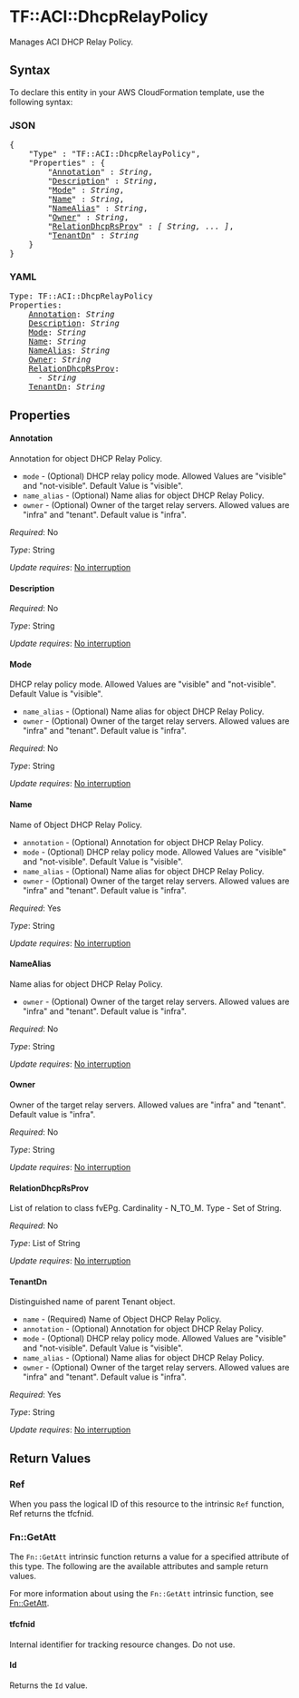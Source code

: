 # TF::ACI::DhcpRelayPolicy

Manages ACI DHCP Relay Policy.

## Syntax

To declare this entity in your AWS CloudFormation template, use the following syntax:

### JSON

<pre>
{
    "Type" : "TF::ACI::DhcpRelayPolicy",
    "Properties" : {
        "<a href="#annotation" title="Annotation">Annotation</a>" : <i>String</i>,
        "<a href="#description" title="Description">Description</a>" : <i>String</i>,
        "<a href="#mode" title="Mode">Mode</a>" : <i>String</i>,
        "<a href="#name" title="Name">Name</a>" : <i>String</i>,
        "<a href="#namealias" title="NameAlias">NameAlias</a>" : <i>String</i>,
        "<a href="#owner" title="Owner">Owner</a>" : <i>String</i>,
        "<a href="#relationdhcprsprov" title="RelationDhcpRsProv">RelationDhcpRsProv</a>" : <i>[ String, ... ]</i>,
        "<a href="#tenantdn" title="TenantDn">TenantDn</a>" : <i>String</i>
    }
}
</pre>

### YAML

<pre>
Type: TF::ACI::DhcpRelayPolicy
Properties:
    <a href="#annotation" title="Annotation">Annotation</a>: <i>String</i>
    <a href="#description" title="Description">Description</a>: <i>String</i>
    <a href="#mode" title="Mode">Mode</a>: <i>String</i>
    <a href="#name" title="Name">Name</a>: <i>String</i>
    <a href="#namealias" title="NameAlias">NameAlias</a>: <i>String</i>
    <a href="#owner" title="Owner">Owner</a>: <i>String</i>
    <a href="#relationdhcprsprov" title="RelationDhcpRsProv">RelationDhcpRsProv</a>: <i>
      - String</i>
    <a href="#tenantdn" title="TenantDn">TenantDn</a>: <i>String</i>
</pre>

## Properties

#### Annotation

Annotation for object DHCP Relay Policy.
- `mode` - (Optional) DHCP relay policy mode. Allowed Values are "visible" and "not-visible". Default Value is "visible".
- `name_alias` - (Optional) Name alias for object DHCP Relay Policy.
- `owner` - (Optional) Owner of the target relay servers. Allowed values are "infra" and "tenant". Default value is "infra".

_Required_: No

_Type_: String

_Update requires_: [No interruption](https://docs.aws.amazon.com/AWSCloudFormation/latest/UserGuide/using-cfn-updating-stacks-update-behaviors.html#update-no-interrupt)

#### Description

_Required_: No

_Type_: String

_Update requires_: [No interruption](https://docs.aws.amazon.com/AWSCloudFormation/latest/UserGuide/using-cfn-updating-stacks-update-behaviors.html#update-no-interrupt)

#### Mode

DHCP relay policy mode. Allowed Values are "visible" and "not-visible". Default Value is "visible".
- `name_alias` - (Optional) Name alias for object DHCP Relay Policy.
- `owner` - (Optional) Owner of the target relay servers. Allowed values are "infra" and "tenant". Default value is "infra".

_Required_: No

_Type_: String

_Update requires_: [No interruption](https://docs.aws.amazon.com/AWSCloudFormation/latest/UserGuide/using-cfn-updating-stacks-update-behaviors.html#update-no-interrupt)

#### Name

Name of Object DHCP Relay Policy.
- `annotation` - (Optional) Annotation for object DHCP Relay Policy.
- `mode` - (Optional) DHCP relay policy mode. Allowed Values are "visible" and "not-visible". Default Value is "visible".
- `name_alias` - (Optional) Name alias for object DHCP Relay Policy.
- `owner` - (Optional) Owner of the target relay servers. Allowed values are "infra" and "tenant". Default value is "infra".

_Required_: Yes

_Type_: String

_Update requires_: [No interruption](https://docs.aws.amazon.com/AWSCloudFormation/latest/UserGuide/using-cfn-updating-stacks-update-behaviors.html#update-no-interrupt)

#### NameAlias

Name alias for object DHCP Relay Policy.
- `owner` - (Optional) Owner of the target relay servers. Allowed values are "infra" and "tenant". Default value is "infra".

_Required_: No

_Type_: String

_Update requires_: [No interruption](https://docs.aws.amazon.com/AWSCloudFormation/latest/UserGuide/using-cfn-updating-stacks-update-behaviors.html#update-no-interrupt)

#### Owner

Owner of the target relay servers. Allowed values are "infra" and "tenant". Default value is "infra".

_Required_: No

_Type_: String

_Update requires_: [No interruption](https://docs.aws.amazon.com/AWSCloudFormation/latest/UserGuide/using-cfn-updating-stacks-update-behaviors.html#update-no-interrupt)

#### RelationDhcpRsProv

List of relation to class fvEPg. Cardinality - N_TO_M. Type - Set of String.

_Required_: No

_Type_: List of String

_Update requires_: [No interruption](https://docs.aws.amazon.com/AWSCloudFormation/latest/UserGuide/using-cfn-updating-stacks-update-behaviors.html#update-no-interrupt)

#### TenantDn

Distinguished name of parent Tenant object.
- `name` - (Required) Name of Object DHCP Relay Policy.
- `annotation` - (Optional) Annotation for object DHCP Relay Policy.
- `mode` - (Optional) DHCP relay policy mode. Allowed Values are "visible" and "not-visible". Default Value is "visible".
- `name_alias` - (Optional) Name alias for object DHCP Relay Policy.
- `owner` - (Optional) Owner of the target relay servers. Allowed values are "infra" and "tenant". Default value is "infra".

_Required_: Yes

_Type_: String

_Update requires_: [No interruption](https://docs.aws.amazon.com/AWSCloudFormation/latest/UserGuide/using-cfn-updating-stacks-update-behaviors.html#update-no-interrupt)

## Return Values

### Ref

When you pass the logical ID of this resource to the intrinsic `Ref` function, Ref returns the tfcfnid.

### Fn::GetAtt

The `Fn::GetAtt` intrinsic function returns a value for a specified attribute of this type. The following are the available attributes and sample return values.

For more information about using the `Fn::GetAtt` intrinsic function, see [Fn::GetAtt](https://docs.aws.amazon.com/AWSCloudFormation/latest/UserGuide/intrinsic-function-reference-getatt.html).

#### tfcfnid

Internal identifier for tracking resource changes. Do not use.

#### Id

Returns the <code>Id</code> value.

